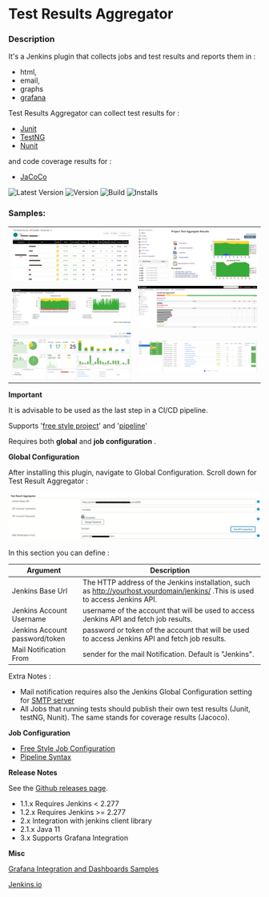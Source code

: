 # Test Results Aggregator

### Description

It's a Jenkins plugin that collects jobs and test results and reports them in :

* html,
* email, 
* graphs
* [grafana](https://grafana.com)

Test Results Aggregator can collect test results for : 

* [Junit](https://plugins.jenkins.io/junit)
* [TestNG](https://plugins.jenkins.io/testng-plugin) 
* [Nunit](https://plugins.jenkins.io/nunit)

and code coverage results for : 

* [JaCoCo](https://plugins.jenkins.io/jacoco)

![Latest Version](https://img.shields.io/jenkins/plugin/v/test-results-aggregator.svg)
![Version](https://ci.jenkins.io/buildStatus/icon?job=Plugins/test-results-aggregator-plugin/master)
![Build](https://github.com/jenkinsci/test-results-aggregator-plugin/workflows/Java_CI/badge.svg)
![Installs](https://img.shields.io/jenkins/plugin/i/test-results-aggregator.svg?color=blue)


### Samples:

|  |  | 
| --- | ----------- |
| <img src="docs/screenshots/htmlView2.png" alt="Email report" style="float: center; margin-right: 10px; width: 400" /> | <img src="docs/screenshots/MainView.png" alt="Job results history" style="float: center; margin-right: 10px; width: 400" /> |
| <img src="docs/screenshots/Untitled1.png" alt="Job results history main view" style="float: center; margin-right: 10px; width: 400" /> | <img src="docs/screenshots/Untitled2.png" alt="Job results per build" style="float: center; margin-right: 10px; width: 400" /> |
| <img src="docs/screenshots/Grafana1.png" alt="GrafanaMain" style="float: center; margin-right: 10px; width: 400" /> | <img src="docs/screenshots/Grafana2.png" alt="Grafana Jobs" style="float: center; margin-right: 10px; width: 400" /> |


**Important** 

It is advisable to be used as the last step in a CI/CD pipeline.

Supports '[free style project](docs/README_FreeStyle.md)' and '[pipeline](docs/README_Pipeline.md)'

Requires both **global** and **job configuration** .
 
**Global Configuration**

After installing this plugin, navigate to Global Configuration. Scroll down for Test Result Aggregator :

<img src="docs/screenshots/Global_Configuration.png" alt="Global Configuration" style="float: center; margin-right: 10px; width: 600" />
     

In this section you can define : 


| Argument | Description |
| --- | --- |
| Jenkins Base Url | The HTTP address of the Jenkins installation, such as http://yourhost.yourdomain/jenkins/ .This is used to access Jenkins API. |
| Jenkins Account Username | username of the account that will be used to access Jenkins API and fetch job results. |
| Jenkins Account password/token | password or token of the account that will be used to access Jenkins API and fetch job results. |
| Mail Notification From | sender for the mail Notification. Default is "Jenkins". |


Extra Notes : 

- Mail notification requires also the Jenkins Global Configuration setting for [SMTP server](https://plugins.jenkins.io/mailer)
- All Jobs that running tests should publish their own test results (Junit, testNG, Nunit). The same stands for coverage results (Jacoco).

**Job Configuration**

 * [Free Style Job Configuration](docs/README_FreeStyle.md)
 * [Pipeline Syntax](docs/README_Pipeline.md)

**Release Notes**

See the [Github releases page](https://github.com/jenkinsci/test-results-aggregator-plugin/releases).

* 1.1.x Requires Jenkins < 2.277
* 1.2.x Requires Jenkins >= 2.277
* 2.x Integration with jenkins client library
* 2.1.x Java 11
* 3.x Supports Grafana Integration

  
**Misc**

[Grafana Integration and Dashboards Samples](docs/README_GrafanaSamples.md)

[Jenkins.io](https://ci.jenkins.io/job/Plugins/job/test-results-aggregator-plugin/)
